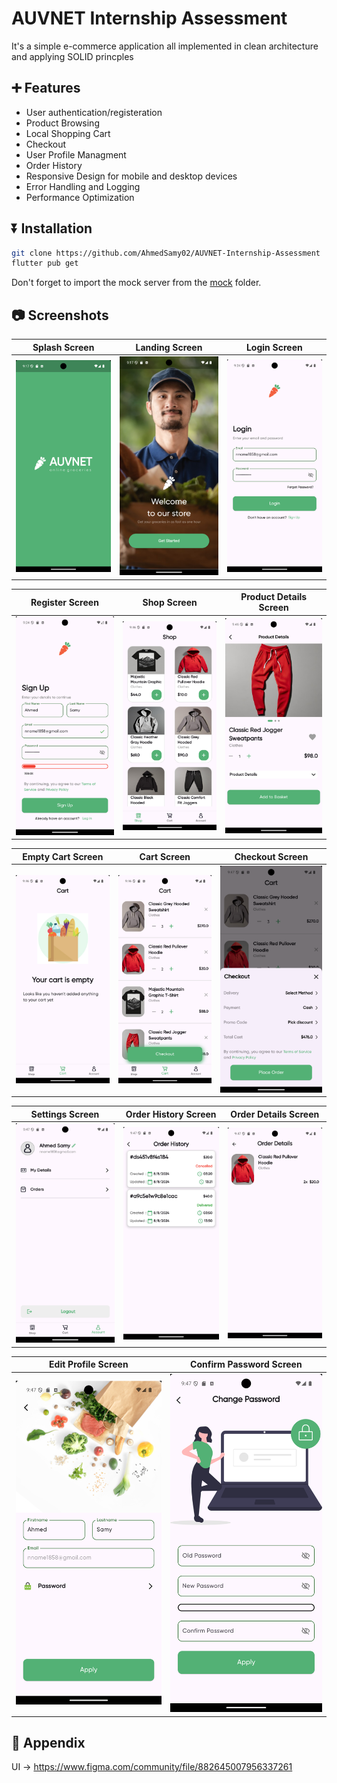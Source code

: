 # AUVNET Internship Assessment

It's a simple e-commerce application all implemented in clean architecture and applying SOLID princples

## ➕ Features

- User authentication/registeration
- Product Browsing
- Local Shopping Cart
- Checkout
- User Profile Managment
- Order History
- Responsive Design for mobile and desktop devices
- Error Handling and Logging
- Performance Optimization

## ⏬ Installation

```bash
git clone https://github.com/AhmedSamy02/AUVNET-Internship-Assessment
flutter pub get
```

Don't forget to import the mock server from the [mock](./mock) folder.

## 📷 Screenshots

| Splash Screen | Landing Screen | Login Screen |
|:-------------:|:--------------:|:------------:|
| ![Splash Screen](./screenshots/splash.png) | ![Landing Screen](./screenshots/landing.png) | ![Login Screen](./screenshots/login.png) |

| Register Screen | Shop Screen | Product Details Screen |
|:---------------:|:-----------:|:----------------------:|
| ![Register Screen](./screenshots/register.png) | ![Shop Screen](./screenshots/shop.png) | ![Product Details Screen](./screenshots/product_details.png) |

| Empty Cart Screen | Cart Screen | Checkout Screen |
|:-----------------:|:-----------:|:---------------:|
| ![Empty Cart Screen](./screenshots/cart_empty.png) | ![Cart Screen](./screenshots/cart.png) | ![Checkout Screen](./screenshots/checkout.png) |

| Settings Screen | Order History Screen | Order Details Screen |
|:---------------:|:--------------------:|:--------------------:|
| ![Settings Screen](./screenshots/settings.png) | ![Order History Screen](./screenshots/order_history.png) | ![Order Details Screen](./screenshots/order_details.png) |

| Edit Profile Screen | Confirm Password Screen |
|:-------------------:|:----------------------:|
| ![Edit Profile Screen](./screenshots/edit_profile.png) | ![Confirm Password Screen](./screenshots/confirm_password.png) |

## 📝 Appendix

UI -> <https://www.figma.com/community/file/882645007956337261>
